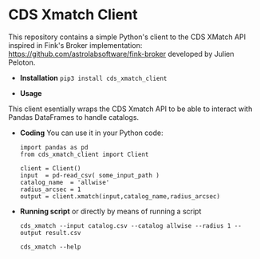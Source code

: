 # CDS Xmatch Client

This repository contains a simple Python's client to the CDS XMatch API inspired in Fink's Broker implementation: https://github.com/astrolabsoftware/fink-broker developed by Julien Peloton.

* **Installation**  `pip3 install cds_xmatch_client`

* **Usage** 

This client esentially wraps the CDS Xmatch API to be able to interact with Pandas DataFrames to handle catalogs.
  
  * **Coding** You can use it in your Python code:

    ```
    import pandas as pd
    from cds_xmatch_client import Client

    client = Client()
    input  = pd-read_csv( some_input_path )
    catalog_name  = 'allwise'
    radius_arcsec = 1
    output = client.xmatch(input,catalog_name,radius_arcsec)
    ```
    
  * **Running scrìpt** or directly by means of running a script
    
    ```
    cds_xmatch --input catalog.csv --catalog allwise --radius 1 --output result.csv
    ```
    
    ```
    cds_xmatch --help
    ```
  
